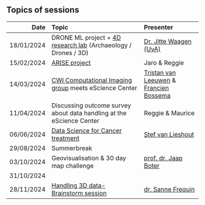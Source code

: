 ## Topics of sessions

| Date          | Topic                                      | Presenter  |
| -------------:|:------------------------------------------ |:---------- |
| 18/01/2024 | DRONE ML project + [4D research lab](https://4dresearchlab.nl/) (Archaeology / Drones / 3D) |  [Dr. Jitte Waagen (UvA)](https://www.uva.nl/profiel/w/a/j.waagen/j.waagen.html?cb#Publicaties)|
| 15/02/2024 | [ARISE project](https://research-software-directory.org/projects/arise) | Jaro & Reggie |
| 14/03/2024 | [CWI Computational Imaging group](https://www.cwi.nl/en/groups/computational-imaging/) meets eScience Center | [Tristan van Leeuwen](https://www.cwi.nl/nl/people/tristan-van-leeuwen/) & [Francien Bossema](https://www.esciencecenter.nl/fellowship-programme/francien-bossema/)|
| 11/04/2024 | Discussing outcome survey about data handling at the eScience Center | Reggie & Maurice | 
| 06/06/2024 | [Data Science for Cancer treatment](https://www.hartwigmedicalfoundation.nl/)  | [Stef van Lieshout](https://github.com/stefvanlieshout) |
| 29/08/2024 | Summerbreak | |
| 03/10/2024 | Geovisualisation & 30 day map challenge | [prof. dr. Jaap Boter](https://research.vu.nl/en/persons/jaap-boter) |
| 31/10/2024 | | |
| 28/11/2024 | [Handling 3D data- Brainstorm session](https://www.youtube.com/watch?v=wBhASS8iz1Q) | [dr. Sanne Frequin](https://www.sannefrequin.nl/) |

